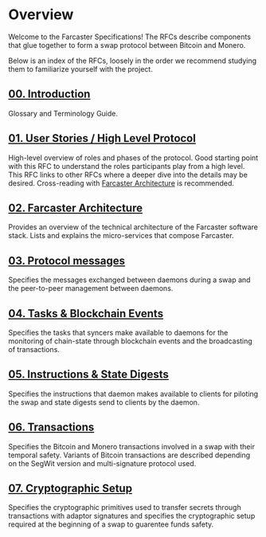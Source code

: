 # Overview

Welcome to the Farcaster Specifications! The RFCs describe components that glue together to form a swap protocol between Bitcoin and Monero.

Below is an index of the RFCs, loosely in the order we recommend studying them to familiarize yourself with the project.

## [00. Introduction]()
Glossary and Terminology Guide.

## [01. User Stories / High Level Protocol](https://hackmd.io/pym9JPVlRK-RfQGOUv26aQ)
High-level overview of roles and phases of the protocol. Good starting point with this RFC to understand the roles participants play from a high level. This RFC links to other RFCs where a deeper dive into the details may be desired. Cross-reading with [Farcaster Architecture](/vTCjO2-ySr6SB7ObuJMhnA) is recommended.

## [02. Farcaster Architecture](https://hackmd.io/vTCjO2-ySr6SB7ObuJMhnA)
Provides an overview of the technical architecture of the Farcaster software stack. Lists and explains the micro-services that compose Farcaster.

## [03. Protocol messages](/M0uYws_5S7K6k1j5l8b6qw)
Specifies the messages exchanged between daemons during a swap and the peer-to-peer management between daemons.

## [04. Tasks & Blockchain Events](/0UBnjLo3QzWx_ReejLHgYQ)
Specifies the tasks that syncers make available to daemons for the monitoring of chain-state through blockchain events and the broadcasting of transactions.

## [05. Instructions & State Digests](/ASzYCe0oQsSbDwXLRlgnQw)
Specifies the instructions that daemon makes available to clients for piloting the swap and state digests send to clients by the daemon.

## [06. Transactions](/YfMko2WPR9iITsw4MsLcPA)
Specifies the Bitcoin and Monero transactions involved in a swap with their temporal safety. Variants of Bitcoin transactions are described depending on the SegWit version and multi-signature protocol used.

## [07. Cryptographic Setup](https://hackmd.io/ElXeBEuTQ1Opa0g9yHJszQ)
Specifies the cryptographic primitives used to transfer secrets through transactions with adaptor signatures and specifies the cryptographic setup required at the beginning of a swap to guarentee funds safety.